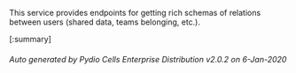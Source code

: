 






This service provides endpoints for getting rich schemas of relations between users (shared data, teams belonging, etc.).

[:summary]

###### Auto generated by Pydio Cells Enterprise Distribution v2.0.2 on 6-Jan-2020
